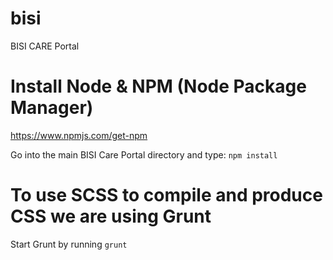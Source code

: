 # bisi
BISI CARE Portal

# Install Node & NPM (Node Package Manager)
https://www.npmjs.com/get-npm

Go into the main BISI Care Portal directory and type:
``` npm install ```

# To use SCSS to compile and produce CSS we are using Grunt

Start Grunt by running
``` grunt ```
